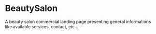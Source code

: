 # BeautySalon
A beauty salon commercial landing page presenting general informations like available services, contact, etc...
